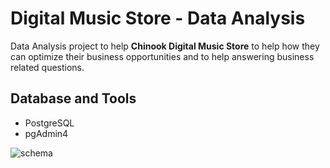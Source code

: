 # Digital Music Store - Data Analysis
Data Analysis project to help **Chinook Digital Music Store** to help how they can optimize their business opportunities and to help answering business related questions.

## Database and Tools
+ PostgreSQL
+ pgAdmin4

<!-- [schema credit to](https://github.com/lerocha/chinook-database/wiki/Chinook-Schema) -->
![schema](https://raw.githubusercontent.com/ptyadana/data-analysis-digital-music-store/master/ChinookSchema.png)